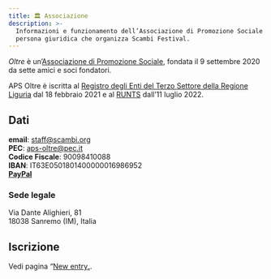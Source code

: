 ```yaml
---
title: 🏛 Associazione
description: >-
  Informazioni e funzionamento dell’Associazione di Promozione Sociale Oltre, la
  persona giuridica che organizza Scambi Festival.
---
```

_Oltre_ è un’[Associazione di Promozione Sociale](https://it.wikipedia.org/wiki/Associazione_di_promozione_sociale), fondata il 9 settembre 2020 da sette amici e soci fondatori.

APS Oltre è iscritta al [Registro degli Enti del Terzo Settore della Regione Liguria](https://www.regione.liguria.it/homepage/salute-e-sociale/terzo-settore/promozione-sociale.html) dal 18 febbraio 2021 e al [RUNTS](https://servizi.lavoro.gov.it/runts) dall’11 luglio 2022.

## Dati

**email**: [staff@scambi.org](mailto:staff@scambi.org)  
**PEC**: aps-oltre@pec.it  
**Codice Fiscale**: 90098410088  
**IBAN**: IT63E0501801400000016986952  
[**PayPal**](https://paypal.me/apsoltre)

### Sede legale

Via Dante Alighieri, 81  
18038 Sanremo (IM), Italia

## Iscrizione

Vedi pagina “[New entry](../staff/new-entry.md)„.
